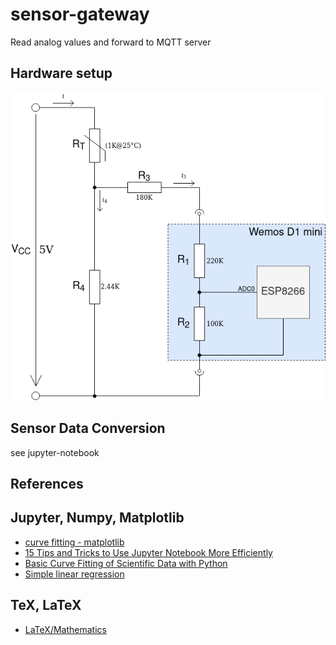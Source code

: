 # sensor-gateway
Read analog values and forward to MQTT server

## Hardware setup

![schematic](docs/schematic-sensor.png)

## Sensor Data Conversion

see jupyter-notebook

## References

## Jupyter, Numpy, Matplotlib

- [curve fitting - matplotlib](https://stackoverflow.com/questions/25030675/trouble-with-curve-fitting-matplotlib)
- [15 Tips and Tricks to Use Jupyter Notebook More Efficiently](https://towardsdatascience.com/15-tips-and-tricks-to-use-jupyter-notebook-more-efficiently-ef05ede4e4b9)
- [Basic Curve Fitting of Scientific Data with Python](https://towardsdatascience.com/basic-curve-fitting-of-scientific-data-with-python-9592244a2509)
- [Simple linear regression](https://en.wikipedia.org/wiki/Simple_linear_regression)

## TeX, LaTeX

- [LaTeX/Mathematics](https://en.wikibooks.org/wiki/LaTeX/Mathematics)